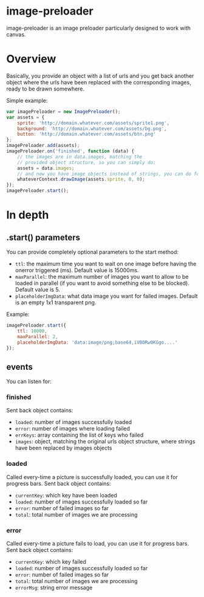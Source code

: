 image-preloader
==============

image-preloader is an image preloader particularly designed to work with canvas.

# Overview

Basically, you provide an object with a list of urls and you get back another object where the urls have been replaced with the corresponding images, ready to be drawn somewhere.

Simple example:

```javascript
var imagePreloader = new ImagePreloader();
var assets = {
	sprite: 'http://domain.whatever.com/assets/sprite1.png',
	background: 'http://domain.whatever.com/assets/bg.png',
	button: 'http://domain.whatever.com/assets/btn.png'
};
imagePreloader.add(assets);
imagePreloader.on('finished', function (data) {
	// the images are in data.images, matching the
	// provided object structure, so you can simply do:
	assets = data.images;
	// and now you have image objects instead of strings, you can do for example:
	whateverContext.drawImage(assets.sprite, 0, 0);
});
imagePreloader.start();
```

# In depth

## .start() parameters

You can provide completely optional parameters to the start method:

- `ttl`: the maximum time you want to wait on one image before having the onerror triggered (ms). Default value is 15000ms.
- `maxParallel`: the maximum number of images you want to allow to be loaded in parallel (if you want to avoid something else to be blocked). Default value is 5.
- `placeholderImgData`: what data image you want for failed images. Default is an empty 1x1 transparent png.

Example:
```javascript
imagePreloader.start({
	ttl: 10000,
	maxParallel: 2,
	placeholderImgData: 'data:image/png;base64,iVBORw0KGgo....'
});
```

## events

You can listen for:

### finished

Sent back object contains:

- `loaded`: number of images successfully loaded
- `error`: number of images where loading failed
- `errKeys`: array containing the list of keys who failed
- `images`: object, matching the original urls object structure, where strings have been replaced by images objects

### loaded

Called every-time a picture is successfully loaded, you can use it for progress bars. Sent back object contains:

- `currentKey`: which key have been loaded
- `loaded`: number of images successfully loaded so far
- `error`: number of failed images so far
- `total`: total number of images we are processing

### error

Called every-time a picture fails to load, you can use it for progress bars. Sent back object contains:

- `currentKey`: which key failed
- `loaded`: number of images successfully loaded so far
- `error`: number of failed images so far
- `total`: total number of images we are processing
- `errorMsg`: string error message